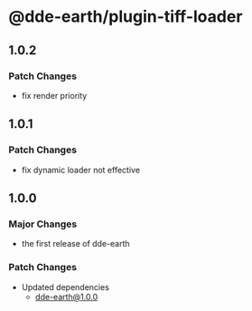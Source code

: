 # @dde-earth/plugin-tiff-loader

## 1.0.2

### Patch Changes

- fix render priority

## 1.0.1

### Patch Changes

- fix dynamic loader not effective

## 1.0.0

### Major Changes

- the first release of dde-earth

### Patch Changes

- Updated dependencies
  - dde-earth@1.0.0

